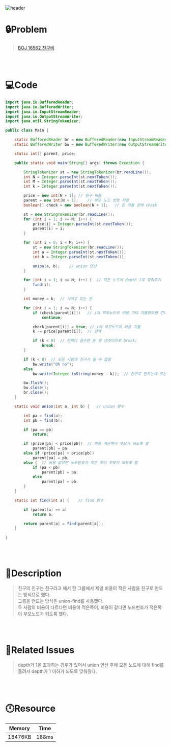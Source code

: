 ![header](https://capsule-render.vercel.app/api?type=waving&height=200&color=0:31BCFF,100:A066F9&text=BOJ%2016562&fontColor=FFFFFF&fontAlign=80&fontAlignY=35&fontSize=50)

# **🔒Problem**

> [BOJ 16562 친구비](https://www.acmicpc.net/problem/16562)

<br>
<br>

# **💻Code**

```java
import java.io.BufferedReader;
import java.io.BufferedWriter;
import java.io.InputStreamReader;
import java.io.OutputStreamWriter;
import java.util.StringTokenizer;

public class Main {

    static BufferedReader br = new BufferedReader(new InputStreamReader(System.in));
    static BufferedWriter bw = new BufferedWriter(new OutputStreamWriter(System.out));

    static int[] parent, price;

    public static void main(String[] args) throws Exception {

        StringTokenizer st = new StringTokenizer(br.readLine());
        int N = Integer.parseInt(st.nextToken());
        int M = Integer.parseInt(st.nextToken());
        int k = Integer.parseInt(st.nextToken());

        price = new int[N + 1]; // 친구 비용
        parent = new int[N + 1];    // 부모 노드 번호 저장
        boolean[] check = new boolean[N + 1];   // 돈 지불 상태 check

        st = new StringTokenizer(br.readLine());
        for (int i = 1; i <= N; i++) {
            price[i] = Integer.parseInt(st.nextToken());
            parent[i] = i;
        }

        for (int i = 0; i < M; i++) {
            st = new StringTokenizer(br.readLine());
            int a = Integer.parseInt(st.nextToken());
            int b = Integer.parseInt(st.nextToken());

            union(a, b);    // union 연산
        }

        for (int i = 1; i <= N; i++) {  // 모든 노드의 depth 1로 맞춰주기
            find(i);
        }

        int money = k;  // 가지고 있는 돈

        for (int i = 1; i <= N; i++) {
            if (check[parent[i]])   // i의 부모노드의 비용 이미 지불했으면 건너 뛰기
                continue;

            check[parent[i]] = true; // i의 부모노드의 비용 지불
            k -= price[parent[i]];  // 잔액

            if (k < 0)  // 잔액이 음수면 돈 못 낸것이므로 break;
                break;
        }

        if (k < 0)  // 모든 사람과 친구가 될 수 없음
            bw.write("Oh no");
        else
            bw.write(Integer.toString(money - k));  // 친구로 만드는데 드는 비용

        bw.flush();
        bw.close();
        br.close();
    }

    static void union(int a, int b) {   // union 함수

        int pa = find(a);
        int pb = find(b);

        if (pa == pb)
            return;

        if (price[pa] < price[pb])  // 비용 적은쪽이 부모가 되도록 함
            parent[pb] = pa;
        else if (price[pa] > price[pb])
            parent[pa] = pb;
        else {  // 비용 같으면 노드번호가 작은 쪽이 부모가 되도록 함
            if (pa < pb)
                parent[pb] = pa;
            else
                parent[pa] = pb;
        }
    }

    static int find(int a) {    // find 함수

        if (parent[a] == a)
            return a;

        return parent[a] = find(parent[a]);
    }

}

```

<br>
<br>

# **🔑Description**

> 친구의 친구는 친구라고 해서 한 그룹에서 제일 비용이 적은 사람을 친구로 만드는 방식으로 했다.\
> 그룹을 만드는 방식은 union-find를 사용했다.\
> 두 사람의 비용이 다르다면 비용이 적은쪽이, 비용이 같다면 노드번호가 적은쪽이 부모노드가 되도록 했다.

<br>
<br>

# **📑Related Issues**

> depth가 1을 초과하는 경우가 있어서 union 연산 후에 모든 노드에 대해 find를 돌려서 depth가 1 이하가 되도록 맞춰줬다.

<br>
<br>

# **🕛Resource**

| Memory  | Time  |
| ------- | ----- |
| 18476KB | 188ms |
